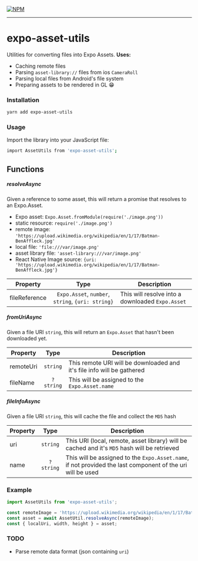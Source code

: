 [![NPM](https://nodei.co/npm/expo-asset-utils.png)](https://nodei.co/npm/expo-asset-utils/)

---

# expo-asset-utils

Utilities for converting files into Expo Assets.
**Uses:**

* Caching remote files
* Parsing `asset-library://` files from ios `CameraRoll`
* Parsing local files from Android's file system
* Preparing assets to be rendered in GL 😁

### Installation

```bash
yarn add expo-asset-utils
```

### Usage

Import the library into your JavaScript file:

```bash
import AssetUtils from 'expo-asset-utils';
```

## Functions

##### resolveAsync

Given a reference to some asset, this will return a promise that resolves to an Expo.Asset.

* Expo asset: `Expo.Asset.fromModule(require('./image.png'))`
* static resource: `require('./image.png')`
* remote image: `'https://upload.wikimedia.org/wikipedia/en/1/17/Batman-BenAffleck.jpg'`
* local file: `'file:///var/image.png'`
* asset library file: `'asset-library:///var/image.png'`
* React Native Image source: `{uri: 'https://upload.wikimedia.org/wikipedia/en/1/17/Batman-BenAffleck.jpg'}`

| Property      |                       Type                        | Description                                      |
| ------------- | :-----------------------------------------------: | ------------------------------------------------ |
| fileReference | `Expo.Asset`, `number`, `string`, `{uri: string}` | This will resolve into a downloaded `Expo.Asset` |

##### fromUriAsync

Given a file URI `string`, this will return an `Expo.Asset` that hasn't been downloaded yet.

| Property  |   Type    | Description                                                            |
| --------- | :-------: | ---------------------------------------------------------------------- |
| remoteUri | `string`  | This remote URI will be downloaded and it's file info will be gathered |
| fileName  | `?string` | This will be assigned to the `Expo.Asset.name`                         |

##### fileInfoAsync

Given a file URI `string`, this will cache the file and collect the `MD5` hash

| Property |   Type    | Description                                                                                                |
| -------- | :-------: | ---------------------------------------------------------------------------------------------------------- |
| uri      | `string`  | This URI (local, remote, asset library) will be cached and it's `MD5` hash will be retrieved               |
| name     | `?string` | This will be assigned to the `Expo.Asset.name`, if not provided the last component of the uri will be used |

### Example

```js
import AssetUtils from 'expo-asset-utils';

const remoteImage = 'https://upload.wikimedia.org/wikipedia/en/1/17/Batman-BenAffleck.jpg';
const asset = await AssetUtil.resolveAsync(remoteImage);
const { localUri, width, height } = asset;
```

### TODO

* Parse remote data format (json containing `uri`)

